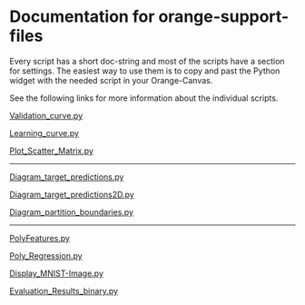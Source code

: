 # Documentation for orange-support-files

Every script has a short  doc-string and most of the scripts have a section for settings. The easiest way to use them is to copy and past the Python widget with the needed script in your Orange-Canvas.

See the following links for more information about the individual scripts.

[Validation_curve.py](https://github.com/EKal-aa/orange-support-files/blob/main/doc/validation_curve.md)

[Learning_curve.py](https://github.com/EKal-aa/orange-support-files/blob/main/doc/learning_curve.md)

[Plot_Scatter_Matrix.py](https://github.com/EKal-aa/orange-support-files/blob/main/doc/plot_scatter_matrix.md)

---

[Diagram_target_predictions.py](https://github.com/EKal-aa/orange-support-files/blob/main/doc/diagram_target_predictions.md)

[Diagram_target_predictions2D.py](https://github.com/EKal-aa/orange-support-files/blob/main/doc/diagram_target_predictions2D.md)

[Diagram_partition_boundaries.py](https://github.com/EKal-aa/orange-support-files/blob/main/doc/diagram_partition_boundaries.md)

---

[PolyFeatures.py](https://github.com/EKal-aa/orange-support-files/blob/main/doc/polyfeatures.md)

[Poly_Regression.py](https://github.com/EKal-aa/orange-support-files/blob/main/doc/poly_regression.md)

[Display_MNIST-Image.py](https://github.com/EKal-aa/orange-support-files/blob/main/doc/display_MNIST-Image.md)

[Evaluation_Results_binary.py](https://github.com/EKal-aa/orange-support-files/blob/main/doc/Evaluation_Results_binary.md)

